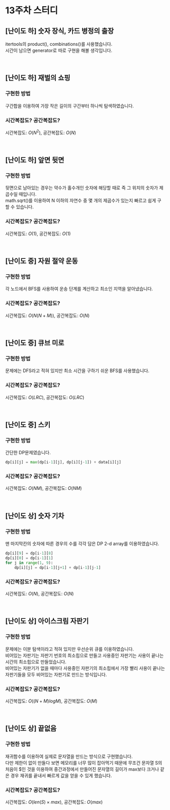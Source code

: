13주차 스터디
===
[난이도 하] 숫자 장식, 카드 병정의 출장
---
itertools의 product(), combinations()를 사용했습니다.  
시간이 남으면 generator로 따로 구현을 해볼 생각입니다.

<br>

[난이도 하] 재벌의 쇼핑
---
### 구현한 방법  
구간합을 이용하여 가장 작은 길이의 구간부터 하나씩 탐색하였습니다.
### 시간복잡도? 공간복잡도?  
시간복잡도: $`O(N^2)`$, 공간복잡도: $`O(N)`$

<br>

[난이도 하] 앞면 뒷면
---
### 구현한 방법  
뒷면으로 남아있는 경우는 약수가 홀수개인 숫자에 해당할 때로 즉 그 위치의 숫자가 제곱수일 때입니다.  
math.sqrt()를 이용하여 N 이하의 자연수 중 몇 개의 제곱수가 있는지 빠르고 쉽게 구할 수 있습니다.
### 시간복잡도? 공간복잡도?  
시간복잡도: $`O(1)`$, 공간복잡도: $`O(1)`$

<br>

[난이도 중] 자원 절약 운동
---
### 구현한 방법  
각 노드에서 BFS를 사용하여 운송 단계를 계산하고 최소인 지역을 알아냈습니다.
### 시간복잡도? 공간복잡도?  
시간복잡도: $`O(N(N+M))`$, 공간복잡도: $`O(N)`$

<br>

[난이도 중] 큐브 미로
---
### 구현한 방법  
문제에는 DFS라고 적혀 있지만 최소 시간을 구하기 쉬운 BFS를 사용했습니다.
### 시간복잡도? 공간복잡도?  
시간복잡도: $`O(LRC)`$, 공간복잡도: $`O(LRC)`$

<br>

[난이도 중] 스키
---
### 구현한 방법  
간단한 DP문제였습니다.  
```python
dp[i][j] = max(dp[i-1][j], dp[i][j-1]) + data[i][j]
```
### 시간복잡도? 공간복잡도?  
시간복잡도: $`O(NM)`$, 공간복잡도: $`O(NM)`$

<br>

[난이도 상] 숫자 기차
---
### 구현한 방법  
맨 마지막칸의 숫자에 따른 경우의 수를 각각 담은 DP 2-d array를 이용하였습니다.
```python
dp[i][9] = dp[i-1][8]
dp[i][0] = dp[i-1][1]
for j in range(1, 9):
    dp[i][j] = dp[i-1][j+1] + dp[i-1][j-1]
```
### 시간복잡도? 공간복잡도?  
시간복잡도: $`O(N)`$, 공간복잡도: $`O(N)`$

<br>

[난이도 상] 아이스크림 자판기
---
### 구현한 방법  
문제에는 이분 탐색이라고 적혀 있지만 우선순위 큐를 이용하였습니다.  
비어있는 자판기는 자판기 번호의 최소힙으로 만들고 사용중인 자판기는 사용이 끝나는 시간의 최소힙으로 만들었습니다.  
비어있는 자판기가 없을 때마다 사용중인 자판기의 최소힙에서 가장 빨리 사용이 끝나는 자판기들을 모두 비어있는 자판기로 만드는 방식입니다.
### 시간복잡도? 공간복잡도?  
시간복잡도: $`O((N+M)logM)`$, 공간복잡도: $`O(M)`$

<br>

[난이도 상] 끝없음
---
### 구현한 방법  
재귀함수를 이용하여 실제로 문자열을 만드는 방식으로 구현했습니다.  
다만 제한이 없이 만들다 보면 메모리를 너무 많이 잡아먹기 때문에 무조건 문자열 S의 처음이 $인 것을 이용하여 중간과정에서 만들어진 문자열의 길이가 max보다 크거나 같은 경우 재귀를 끝내서 빠르게 값을 얻을 수 있게 했습니다.
### 시간복잡도? 공간복잡도?  
시간복잡도: $`O(len(S)×max)`$, 공간복잡도: $`O(max)`$
